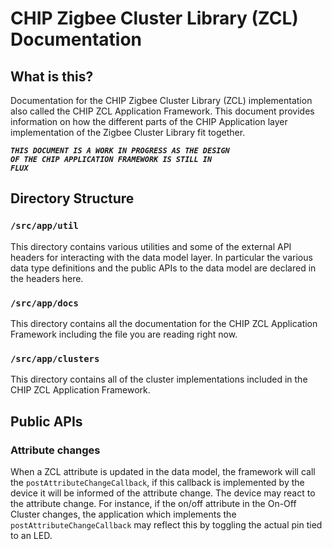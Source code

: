 # CHIP Zigbee Cluster Library (ZCL) Documentation

## What is this?

Documentation for the CHIP Zigbee Cluster Library (ZCL) implementation also
called the CHIP ZCL Application Framework. This document provides information on
how the different parts of the CHIP Application layer implementation of the
Zigbee Cluster Library fit together.

**_<code>THIS DOCUMENT IS A WORK IN PROGRESS AS THE DESIGN OF THE CHIP
APPLICATION FRAMEWORK IS STILL IN FLUX</code>_**

## Directory Structure

### <code>/src/app/util</code>

This directory contains various utilities and some of the external API
headers for interacting with the data model layer.  In particular the
various data type definitions and the public APIs to the data model
are declared in the headers here.

### <code>/src/app/docs</code>

This directory contains all the documentation for the CHIP ZCL Application
Framework including the file you are reading right now.

### <code>/src/app/clusters</code>

This directory contains all of the cluster implementations included in
the CHIP ZCL Application Framework.

## Public APIs ##

### Attribute changes ###
When a ZCL attribute is updated in the data model, the framework will call the
<code>postAttributeChangeCallback</code>, if this callback is implemented by the
device it will be informed of the attribute change. The device may react to the
attribute change. For instance, if the on/off attribute in the On-Off Cluster
changes, the application which implements the
<code>postAttributeChangeCallback</code> may reflect this by toggling the actual
pin tied to an LED.
